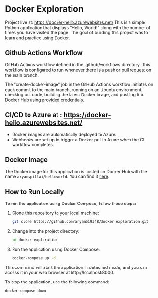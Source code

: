 # Docker Exploration

Project live at: https://docker-hello.azurewebsites.net/
This is a simple Python application that displays "Hello, World!" along with the number of times you have visited the page. The goal of building this project was to learn and practice using Docker.

## Github Actions Workflow

GitHub Actions workflow defined in the .github/workflows directory. This workflow is configured to run whenever there is a push or pull request on the main branch.

The "create-docker-image" job in the GitHub Actions workflow initiates on each commit to the main branch, running on an Ubuntu environment, checking out code, building the latest Docker image, and pushing it to Docker Hub using provided credentials.

## CI/CD to Azure at : https://docker-hello.azurewebsites.net/

- Docker images are automatically deployed to Azure.
- Webhooks are set up to trigger a Docker pull in Azure when the CI workflow completes.
## Docker Image

The Docker image for this application is hosted on Docker Hub with the name `aryanspillai/helloworld`. You can find it [here](https://hub.docker.com/r/aryanspillai/helloworld).

## How to Run Locally

To run the application using Docker Compose, follow these steps:

1. Clone this repository to your local machine:

   ```bash
   git clone https://github.com/aryan619348/docker-exploration.git

2. Change into the project directory:

    ```bash
    cd docker-exploration

3. Run the application using Docker Compose:

    ```bash
    docker-compose up -d

This command will start the application in detached mode, and you can access it in your web browser at http://localhost:8000.


To stop the application, use the following command:

    docker-compose down
